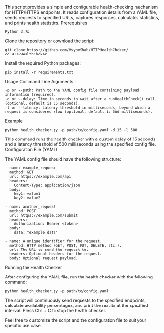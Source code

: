 This script provides a simple and configurable health-checking mechanism for HTTP/HTTPS endpoints. It reads configuration details from a YAML file, sends requests to specified URLs, captures responses, calculates statistics, and prints health statistics.
Prerequisites

    Python 3.7x

Clone the repository or download the script:

    git clone https://github.com/VvyomShah/HTTPHealthChcker/
    cd HTTPHealthChcker

Install the required Python packages:

    pip install -r requirements.txt

Usage
Command Line Arguments

    -p or --path: Path to the YAML config file containing payload information (required).
    -d or --delay: Time in seconds to wait after a runHealthCheck() call (optional, default is 15 seconds).
    -l or --latency: Latency threshold in milliseconds, beyond which a request is considered slow (optional, default is 500 milliseconds).

Example

    python health_checker.py -p path/to/config.yaml -d 15 -l 500

This command runs the health checker with a custom delay of 15 seconds and a latency threshold of 500 milliseconds using the specified config file.
Configuration File (YAML)

The YAML config file should have the following structure:

```
- name: example_request
  method: GET
  url: https://example.com/api
  headers:
    Content-Type: application/json
  body:
    key1: value1
    key2: value2

- name: another_request
  method: POST
  url: https://example.com/submit
  headers:
    Authorization: Bearer <token>
  body:
    data: "example data"

- name: A unique identifier for the request.
  method: HTTP method (GET, POST, PUT, DELETE, etc.).
  url: The URL to send the request to.
  headers: Optional headers for the request.
  body: Optional request payload.
```

Running the Health Checker

After configuring the YAML file, run the health checker with the following command:

    python health_checker.py -p path/to/config.yaml

The script will continuously send requests to the specified endpoints, calculate availability percentages, and print the results at the specified interval. Press Ctrl + C to stop the health checker.

Feel free to customize the script and the configuration file to suit your specific use case.
